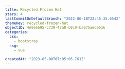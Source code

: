 ```yaml
---
title: Recycled Frozen Hat
stars: 4
lastCommitOnDefaultBranch: "2022-06-18T22:45:35.054Z"
themeKey: recycled-frozen-hat
objectID: 4e0e6695-c739-47a0-b0c9-ba675aece516
categories:
  css:
    - bootstrap
  ssg:
    - vue

createdAt: "2023-05-08T07:05:06.761Z"
---
```


